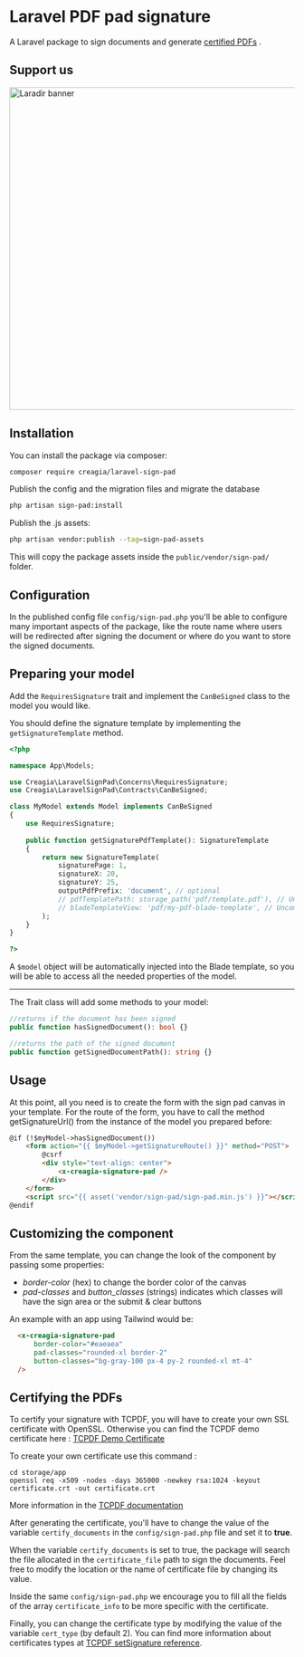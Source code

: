 # Laravel PDF pad signature

A Laravel package to sign documents and generate
 [certified PDFs](https://www.prepressure.com/pdf/basics/certified-pdf#:~:text=A%20Certified%20PDF%20is%20a,errors%20or%20notifications%20were%20generated)
.

## Support us
[<img width="570" alt="Laradir banner" src="https://user-images.githubusercontent.com/240932/189903723-2c015907-b8c9-4ff7-b6e6-2c8cf10aea16.png">](https://laradir.com/?utm_campaign=github&utm_medium=banner&utm_term=laravel-web-mailer)

## Installation

You can install the package via composer:

```bash
composer require creagia/laravel-sign-pad
```

Publish the config and the migration files and migrate the database

```bash
php artisan sign-pad:install
```

Publish the .js assets:

```bash
php artisan vendor:publish --tag=sign-pad-assets
```

This will copy the package assets inside the `public/vendor/sign-pad/` folder.

## Configuration

In the published config file `config/sign-pad.php` you'll be able to configure many important aspects of the package, like the route name where users will be redirected after signing the document or where do you want to store the signed documents.

## Preparing your model

Add the `RequiresSignature` trait and implement the `CanBeSigned` class to the model you would like.

You should define the signature template by implementing the `getSignatureTemplate` method.

```php
<?php

namespace App\Models;

use Creagia\LaravelSignPad\Concerns\RequiresSignature;
use Creagia\LaravelSignPad\Contracts\CanBeSigned;

class MyModel extends Model implements CanBeSigned
{
    use RequiresSignature;
    
    public function getSignaturePdfTemplate(): SignatureTemplate
    {
        return new SignatureTemplate(
            signaturePage: 1,
            signatureX: 20,
            signatureY: 25,
            outputPdfPrefix: 'document', // optional
            // pdfTemplatePath: storage_path('pdf/template.pdf'), // Uncomment for PDF template
            // bladeTemplateView: 'pdf/my-pdf-blade-template', // Uncomment for Blade template
        );
    }
}

?>
```

A `$model` object will be automatically injected into the Blade template, so you will be able to access all the needed properties of the model.

*******

The Trait class will add some methods to your model:
```php
//returns if the document has been signed
public function hasSignedDocument(): bool {}

//returns the path of the signed document
public function getSignedDocumentPath(): string {} 
```

## Usage

At this point, all you need is to create the form with the sign pad canvas in your template. For the route of the form, you have to call the method getSignatureUrl() from the instance of the model you prepared before:

```html
@if (!$myModel->hasSignedDocument())
    <form action="{{ $myModel->getSignatureRoute() }}" method="POST">
        @csrf
        <div style="text-align: center">
            <x-creagia-signature-pad />
        </div>
    </form>
    <script src="{{ asset('vendor/sign-pad/sign-pad.min.js') }}"></script>
@endif
```

## Customizing the component

From the same template, you can change the look of the component by passing some properties:
- *border-color* (hex) to change the border color of the canvas
- *pad-classes* and *button_classes* (strings) indicates which classes will have the sign area or the submit & clear buttons

An example with an app using Tailwind would be:

```html
  <x-creagia-signature-pad
      border-color="#eaeaea"
      pad-classes="rounded-xl border-2"
      button-classes="bg-gray-100 px-4 py-2 rounded-xl mt-4"
  />
```

## Certifying the PDFs

To certify your signature with TCPDF, you will have to create your own SSL certificate with OpenSSL. Otherwise you can
find the TCPDF demo certificate
here : [TCPDF Demo Certificate](https://github.com/tecnickcom/TCPDF/blob/main/examples/data/cert/tcpdf.crt)

To create your own certificate use this command :

```
cd storage/app
openssl req -x509 -nodes -days 365000 -newkey rsa:1024 -keyout certificate.crt -out certificate.crt
```

More information in the [TCPDF documentation](https://tcpdf.org/examples/example_052/)

After generating the certificate, you'll have to change the value of the variable `certify_documents` in the `config/sign-pad.php` file and set it to **true**. 

When the variable `certify_documents` is set to true, the package will search the file allocated in the `certificate_file` path to sign the documents. Feel free to modify the location or the name of certificate file by changing its value.

Inside the same `config/sign-pad.php` we encourage you to fill all the fields of the array `certificate_info` to be more specific with the certificate.

Finally, you can change the certificate type by modifying the value of the variable `cert_type` (by default 2). You can find more information about certificates types at [TCPDF setSignature reference](https://hooks.wbcomdesigns.com/reference/classes/tcpdf/setsignature/).